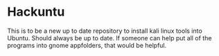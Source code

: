 # Hackuntu
This is to be a new up to date repository to install kali linux tools into Ubuntu. Should always be up to date. If someone can help put all of the programs into gnome appfolders, that would be helpful.

